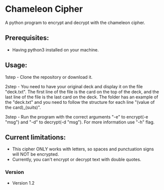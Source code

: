 Chameleon Cipher
====
A python program to encrypt and decrypt with the chameleon cipher.

## Prerequisites:
* Having python3 installed on your machine.

## Usage:
1step - Clone the repository or download it.

2step - You need to have your original deck and display it on the file "deck.txt". The first line of the file is the card on the top of the deck, and the last line of the file is the last card on the deck. The folder has an example of the "deck.txt" and you need to follow the structure for each line "(value of the card)_(suits)".

3step - Run the program with the correct arguments "-e" to encrypt(-e "msg") and "-d" to decrypt(-d "msg"). For more information use "-h" flag.

## Current limitations:
* This cipher ONLY works with letters, so spaces and punctuation signs will NOT be encrypted.
* Currently, you can't encrypt or decrypt text with double quotes.

### Version
* Version 1.2


